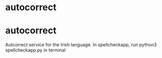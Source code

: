 # autocorrect
# autocorrect
Autcorrect service for the Irish language. In spellcheckapp, run python3 spellcheckapp.py in terminal